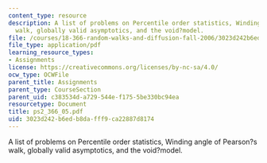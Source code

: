 ```yaml
---
content_type: resource
description: A list of problems on Percentile order statistics, Winding angle of Pearson?s
  walk, globally valid asymptotics, and the void?model.
file: /courses/18-366-random-walks-and-diffusion-fall-2006/3023d242b6edb8dafff9ca22887d8174_ps2_366_05.pdf
file_type: application/pdf
learning_resource_types:
- Assignments
license: https://creativecommons.org/licenses/by-nc-sa/4.0/
ocw_type: OCWFile
parent_title: Assignments
parent_type: CourseSection
parent_uid: c383534d-a729-544e-f175-5be330bc94ea
resourcetype: Document
title: ps2_366_05.pdf
uid: 3023d242-b6ed-b8da-fff9-ca22887d8174
---
```

A list of problems on Percentile order statistics, Winding angle of Pearson?s walk, globally valid asymptotics, and the void?model.